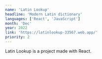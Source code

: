 ```yaml
---
name: 'Latin Lookup'
headline: 'Modern Latin dictionary'
languages: ['React', 'JavaScript']
month: 'Dec'
year: 2022
link: 'https://latinlookup-33567.web.app/'
priority: 2
---
```


Latin Lookup is a project made with React.